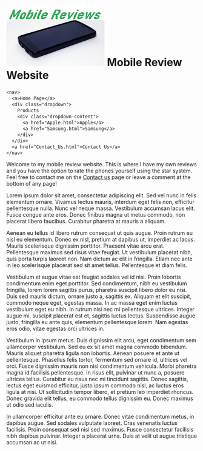 <!DOCTYPE html>

<head>
  <meta charset="UTF-8" />
  <meta name="viewport" content="width=device-width, initial-scale=1.0" />
  <meta http-equiv="X-UA-Compatible" content="ie=edge" />
  <title>Home Page</title>

  <link rel="stylesheet" type="text/css" href="./assets/css/styles.css" />
</head>

<body>
  <div id="row">
    <h1><img src="/assets/img/logo.jpg" alt="Mobile Review Logo"/> Mobile Review Website </h1>

    <nav>
      <a>Home Page</a>
      <div class="dropdown">
        Products
        <div class="dropdown-content">
          <a href="Apple.html">Apple</a>
          <a href="Samsung.html">Samsung</a>
        </div>
      </div>
      <a href="Contact_Us.html">Contact Us</a>
    </nav>
  </div>

  <p>Welcome to my mobile review website. This is where I have my own reviews
    and you have the option to rate the phones yourself using the star system.
    Feel free to contact me on the <a href="contact_us.html">Contact us</a> page or leave a comment at the bottom
    of any page!</p>

  <p>
    Lorem ipsum dolor sit amet, consectetur adipiscing elit. Sed vel nunc in felis elementum ornare. Vivamus lectus
    mauris, interdum eget felis non, efficitur pellentesque nulla. Nunc vel neque massa. Vestibulum accumsan lacus elit.
    Fusce congue ante eros. Donec finibus magna ut metus commodo, non placerat libero faucibus. Curabitur pharetra at
    mauris a aliquam.
  </p>
  Aenean eu tellus id libero rutrum consequat ut quis augue. Proin rutrum eu nisl eu elementum. Donec ex nisl, pretium
  at dapibus ut, imperdiet ac lacus. Mauris scelerisque dignissim porttitor. Praesent vitae arcu erat. Pellentesque
  maximus sed risus vitae feugiat. Ut vestibulum placerat nibh, quis porta turpis laoreet non. Nam dictum ac elit in
  fringilla. Etiam nec ante in leo scelerisque placerat sed sit amet tellus. Pellentesque et diam felis.
  <p>
    Vestibulum et augue vitae est feugiat sodales vel id nisi. Proin lobortis condimentum enim eget porttitor. Sed
    condimentum, nibh eu vestibulum fringilla, lorem lorem sagittis purus, pharetra suscipit libero dolor eu nisi. Duis
    sed mauris dictum, ornare justo a, sagittis ex. Aliquam et elit suscipit, commodo neque eget, egestas massa. In ac
    massa eget enim luctus vestibulum eget eu nibh. In rutrum nisi nec mi pellentesque ultrices. Integer augue mi,
    suscipit placerat est et, sagittis luctus lectus. Suspendisse augue justo, fringilla eu ante quis, elementum
    pellentesque lorem. Nam egestas eros odio, vitae egestas orci ultrices in.
  </p>
  Vestibulum in ipsum metus. Duis dignissim elit arcu, eget condimentum sem ullamcorper vestibulum. Sed eu ex sit amet
  magna commodo bibendum. Mauris aliquet pharetra ligula non lobortis. Aenean posuere et ante ut pellentesque. Phasellus
  felis tortor, fermentum sed ornare id, ultrices vel orci. Fusce dignissim mauris non nisl condimentum vehicula. Morbi
  pharetra magna id facilisis pellentesque. In risus elit, pulvinar ut nunc a, posuere ultrices tellus. Curabitur eu
  risus nec mi tincidunt sagittis. Donec sagittis, lectus eget euismod efficitur, justo ipsum commodo nisl, ac luctus
  eros ligula at nisi. Ut sollicitudin tempor libero, et pretium leo imperdiet rhoncus. Donec gravida elit tellus, eu
  commodo tellus dignissim eu. Donec maximus ut odio sed iaculis.
  <p>
    In ullamcorper efficitur ante eu ornare. Donec vitae condimentum metus, in dapibus augue. Sed sodales vulputate
    laoreet. Cras venenatis luctus facilisis. Proin consequat sed nisi sed maximus. Fusce consectetur facilisis nibh
    dapibus pulvinar. Integer a placerat urna. Duis at velit ut augue tristique accumsan ac ut nisi.
  </p>
  <!-- <fieldset>
    <legend>Post a comment!</legend>
    <form>
      <br />
      Name <input type="text" name="TextInput" id="userName" />
      Comment <input type="text" name="TextInput" id="textInput" />
      <input type="button" value="Add" class="submitText" />
    </form>
  </fieldset>
  <p id="text-output"></p> not sure if this needs to be here so commented out-->
  <script src="assets/js/index.js"></script>
</body>
</html>
